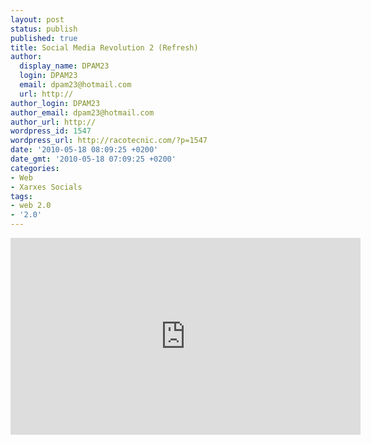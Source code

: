 ```yaml
---
layout: post
status: publish
published: true
title: Social Media Revolution 2 (Refresh)
author:
  display_name: DPAM23
  login: DPAM23
  email: dpam23@hotmail.com
  url: http://
author_login: DPAM23
author_email: dpam23@hotmail.com
author_url: http://
wordpress_id: 1547
wordpress_url: http://racotecnic.com/?p=1547
date: '2010-05-18 08:09:25 +0200'
date_gmt: '2010-05-18 07:09:25 +0200'
categories:
- Web
- Xarxes Socials
tags:
- web 2.0
- '2.0'
---
```


<iframe width="560" height="315" src="https://www.youtube.com/embed/lFZ0z5Fm-Ng" frameborder="0" allowfullscreen></iframe>

